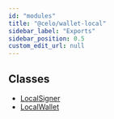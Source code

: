 ```yaml
---
id: "modules"
title: "@celo/wallet-local"
sidebar_label: "Exports"
sidebar_position: 0.5
custom_edit_url: null
---
```


## Classes

- [LocalSigner](classes/localsigner.md)
- [LocalWallet](classes/localwallet.md)
